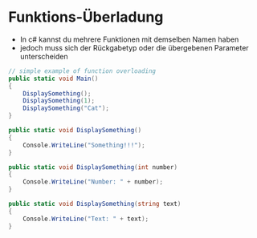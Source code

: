 # Funktions-Überladung

* In c# kannst du mehrere Funktionen mit demselben Namen haben
* jedoch muss sich der Rückgabetyp oder die übergebenen Parameter unterscheiden

```csharp
// simple example of function overloading
public static void Main()
{
    DisplaySomething();
    DisplaySomething(1);
    DisplaySomething("Cat");
}

public static void DisplaySomething()
{
    Console.WriteLine("Something!!!");
}

public static void DisplaySomething(int number)
{
    Console.WriteLine("Number: " + number);
}

public static void DisplaySomething(string text)
{
    Console.WriteLine("Text: " + text);
}

```